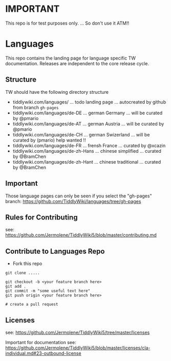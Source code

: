 # IMPORTANT

This repo is for test purposes only. ... So don't use it ATM!!

# Languages
This repo contains the landing page for language specific TW documentation. Releases are independent to the core release cycle.

## Structure

TW should have the following directory structure

 - tiddlywiki.com/languages/ ... todo landing page ... autocreated by github from branch `gh-pages`
 - tiddlywiki.com/languages/de-DE ... german Germany ... will be curated by @pmario
 - tiddlywiki.com/languages/de-AT ... german Austria ... will be curated by @pmario
 - tiddlywiki.com/languages/de-CH ... german Swizerland ... will be curated by (pmario) help wanted !!
 - tiddlywiki.com/languages/de-FR ... frensh France ... curated by @xcazin
 - tiddlywiki.com/languages/de-zh-Hans ... chinese simplified ... curated by @BramChen
 - tiddlywiki.com/languages/de-zh-Hant ... chinese traditional ... curated by @BramChen

## Important

Those language pages can only be seen if you select the "gh-pages" branch: https://github.com/TiddlyWiki/languages/tree/gh-pages 

## Rules for Contributing 

see: https://github.com/Jermolene/TiddlyWiki5/blob/master/contributing.md

## Contribute to Languages Repo

 - Fork this repo

```
git clone ..... 

git checkout -b <your feature branch here>
git add .
git commit -m "some useful text here"
git push origin <your feature branch here>

# create a pull request
```

## Licenses

see: https://github.com/Jermolene/TiddlyWiki5/tree/master/licenses

Important for documentation see: https://github.com/Jermolene/TiddlyWiki5/blob/master/licenses/cla-individual.md#23-outbound-license

